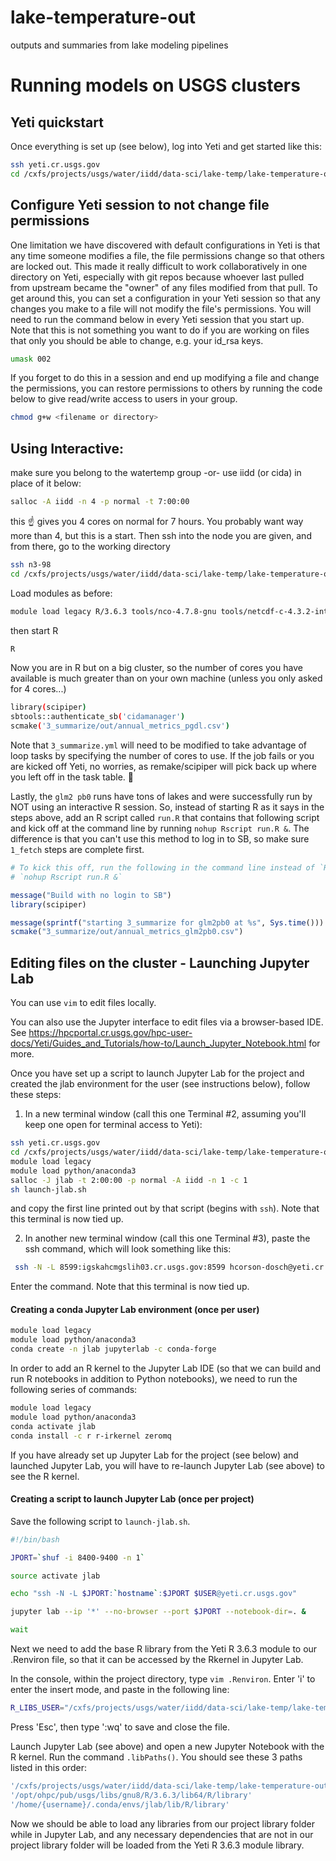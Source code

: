 # lake-temperature-out
outputs and summaries from lake modeling pipelines

# Running models on USGS clusters

## Yeti quickstart

Once everything is set up (see below), log into Yeti and get started like this:
```sh
ssh yeti.cr.usgs.gov
cd /cxfs/projects/usgs/water/iidd/data-sci/lake-temp/lake-temperature-out
```

## Configure Yeti session to not change file permissions

One limitation we have discovered with default configurations in Yeti is that any time someone modifies a file, the file permissions change so that others are locked out. This made it really difficult to work collaboratively in one directory on Yeti, especially with git repos because whoever last pulled from upstream became the "owner" of any files modified from that pull. To get around this, you can set a configuration in your Yeti session so that any changes you make to a file will not modify the file's permissions. You will need to run the command below in every Yeti session that you start up. Note that this is not something you want to do if you are working on files that only you should be able to change, e.g. your id_rsa keys. 
```sh
umask 002
```

If you forget to do this in a session and end up modifying a file and change the permissions, you can restore permissions to others by running the code below to give read/write access to users in your group.
```sh
chmod g+w <filename or directory>
```


## Using Interactive:
make sure you belong to the watertemp group -or- use iidd (or cida) in place of it below:

```sh
salloc -A iidd -n 4 -p normal -t 7:00:00
```
this ☝️ gives you 4 cores on normal for 7 hours. You probably want way more than 4, but this is a start.
Then ssh into the node you are given, and from there, go to the working directory
```sh
ssh n3-98
cd /cxfs/projects/usgs/water/iidd/data-sci/lake-temp/lake-temperature-out
```
Load modules as before:
```sh
module load legacy R/3.6.3 tools/nco-4.7.8-gnu tools/netcdf-c-4.3.2-intel
```
then start R
```sh
R
```
Now you are in R but on a big cluster, so the number of cores you have available is much greater than on your own machine (unless you only asked for 4 cores...)
```sh
library(scipiper)
sbtools::authenticate_sb('cidamanager')
scmake('3_summarize/out/annual_metrics_pgdl.csv')
```

Note that `3_summarize.yml` will need to be modified to take advantage of loop tasks by specifying the number of cores to use. If the job fails or you are kicked off Yeti, no worries, as remake/scipiper will pick back up where you left off in the task table. 🎉

Lastly, the `glm2 pb0` runs have tons of lakes and were successfully run by NOT using an interactive R session. So, instead of starting R as it says in the steps above, add an R script called `run.R` that contains that following script and kick off at the command line by running `nohup Rscript run.R &`. The difference is that you can't use this method to log in to SB, so make sure `1_fetch` steps are complete first.

```r
# To kick this off, run the following in the command line instead of `R`
# `nohup Rscript run.R &`

message("Build with no login to SB")
library(scipiper)

message(sprintf("starting 3_summarize for glm2pb0 at %s", Sys.time()))
scmake("3_summarize/out/annual_metrics_glm2pb0.csv")

```

## Editing files on the cluster - Launching Jupyter Lab

You can use `vim` to edit files locally.

You can also use the Jupyter interface to edit files via a browser-based IDE. See https://hpcportal.cr.usgs.gov/hpc-user-docs/Yeti/Guides_and_Tutorials/how-to/Launch_Jupyter_Notebook.html for more.

Once you have set up a script to launch Jupyter Lab for the project and created the jlab environment for the user (see instructions below), follow these steps:

1. In a new terminal window (call this one Terminal #2, assuming you'll keep one open for terminal access to Yeti):
```sh
ssh yeti.cr.usgs.gov
cd /cxfs/projects/usgs/water/iidd/data-sci/lake-temp/lake-temperature-out
module load legacy
module load python/anaconda3
salloc -J jlab -t 2:00:00 -p normal -A iidd -n 1 -c 1
sh launch-jlab.sh
```
and copy the first line printed out by that script (begins with `ssh`). Note that this terminal is now tied up.

2. In another new terminal window (call this one Terminal #3), paste the ssh command, which will look something like this:
```sh
 ssh -N -L 8599:igskahcmgslih03.cr.usgs.gov:8599 hcorson-dosch@yeti.cr.usgs.gov
```
Enter the command. Note that this terminal is now tied up.

#### Creating a conda Jupyter Lab environment (once per user)
```sh
module load legacy
module load python/anaconda3
conda create -n jlab jupyterlab -c conda-forge
```

In order to add an R kernel to the Jupyter Lab IDE (so that we can build and run R notebooks in addition to Python notebooks), we need to run the following series of commands:
```sh
module load legacy
module load python/anaconda3
conda activate jlab
conda install -c r r-irkernel zeromq
```
If you have already set up Jupyter Lab for the project (see below) and launched Jupyter Lab, you will have to re-launch Jupyter Lab (see above) to see the R kernel.

#### Creating a script to launch Jupyter Lab (once per project)
Save the following script to `launch-jlab.sh`.

```sh
#!/bin/bash

JPORT=`shuf -i 8400-9400 -n 1` 

source activate jlab

echo "ssh -N -L $JPORT:`hostname`:$JPORT $USER@yeti.cr.usgs.gov"

jupyter lab --ip '*' --no-browser --port $JPORT --notebook-dir=. &

wait
```

Next we need to add the base R library from the Yeti R 3.6.3 module to our .Renviron file, so that it can be accessed by the Rkernel in Jupyter Lab.

In the console, within the project directory, type `vim .Renviron`. Enter 'i' to enter the insert mode, and paste in the following line:

```sh
R_LIBS_USER="/cxfs/projects/usgs/water/iidd/data-sci/lake-temp/lake-temperature-out/Rlib_3_6":"/opt/ohpc/pub/usgs/libs/gnu8/R/3.6.3/lib64/R/library"
```
Press 'Esc', then type ':wq' to save and close the file.

Launch Jupyter Lab (see above) and open a new Jupyter Notebook with the R kernel. Run the command `.libPaths()`. You should see these 3 paths listed in this order:
```sh
'/cxfs/projects/usgs/water/iidd/data-sci/lake-temp/lake-temperature-out/Rlib_3_6'
'/opt/ohpc/pub/usgs/libs/gnu8/R/3.6.3/lib64/R/library'
'/home/{username}/.conda/envs/jlab/lib/R/library'
```
Now we should be able to load any libraries from our project library folder while in Jupyter Lab, and any necessary dependencies that are not in our project library folder will be loaded from the Yeti R 3.6.3 module library.
